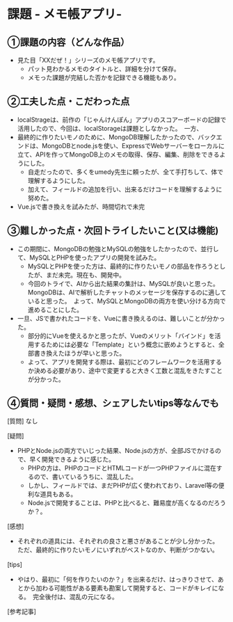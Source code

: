 # 課題 - メモ帳アプリ-

## ①課題の内容（どんな作品）
- 見た目「XXだぜ！」シリーズのメモ帳アプリです。
  - パット見わかるメモのタイトルと、詳細を分けて保存。
  - メモった課題が完結した否かを記録できる機能もあり。　　

## ②工夫した点・こだわった点
- localStrageは、前作の「じゃんけんぽん」アプリのスコアーボードの記録で活用したので、今回は、localStorageは課題としなかった。　一方、
- 最終的に作りたいモノのために、MongoDB理解したかったので、バックエンドは、MongoDBとnode.jsを使い、ExpressでWebサーバーをローカルに立て、APIを作ってMongoDB上のメモの取得、保存、編集、削除をできるようにした。
  - 自走だったので、多くをumedy先生に頼ったが、全て手打ちして、体で理解するようにした。
  - 加えて、フィールドの追加を行い、出来るだけコードを理解するように努めた。
- Vue.jsで書き換えを試みたが、時間切れで未完

## ③難しかった点・次回トライしたいこと(又は機能)
- この期間に、MongoDBの勉強とMySQLの勉強をしたかったので、並行して、MySQLとPHPを使ったアプリの開発を試みた。
  - MySQLとPHPを使った方は、最終的に作りたいモノの部品を作ろうとしたが、まだ未完。現在も、開発中。　
  - 今回のトライで、AIから出た結果の集計は、MySQLが良いと思った。　MongoDBは、AIで解析したチャットのメッセージを保存するのに適していると思った。　よって、MySQLとMongoDBの両方を使い分ける方向で進めることにした。
- 一旦、JSで書かれたコードを、Vueに書き換えるのは、難しいことが分かった。
  - 部分的にVueを使えるかと思ったが、Vueのメリット「バインド」を活用するためには必要な「Template」という概念に嵌めようとすると、全部書き換えたほうが早いと思った。　
  - よって、アプリを開発する際は、最初にどのフレームワークを活用するか決める必要があり、途中で変更すると大きく工数と混乱をきたすことが分かった。

## ④質問・疑問・感想、シェアしたいtips等なんでも
[質問]
なし

[疑問]　
- PHPとNode.jsの両方でいじった結果、Node.jsの方が、全部JSでかけるので、早く開発できるように感じた。　
  - PHPの方は、PHPのコードとHTMLコードが一つPHPファイルに混在するので、書いているうちに、混乱した。
  - しかし、フィールドでは、まだPHPが広く使われており、Laravel等の便利な道具もある。　
  - Node.jsで開発することは、PHPと比べると、難易度が高くなるのだろうか？。

[感想]　
  - それぞれの道具には、それぞれの良さと悪さがあることが少し分かった。　ただ、最終的に作りたいモノにいずれがベストなのか、判断がつかない。　

[tips]　
  - やはり、最初に「何を作りたいのか？」を出来るだけ、はっきりさせて、あとから加わる可能性がある要素も勘案して開発すると、コードがキレイになる。　完全後付は、混乱の元になる。

[参考記事]
